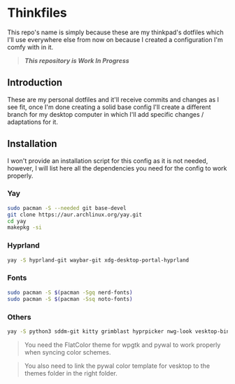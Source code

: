 # Thinkfiles
This repo's name is simply because these are my thinkpad's dotfiles which I'll use everywhere else from now on because I created a configuration I'm comfy with in it.
> **_This repository is Work In Progress_**
## Introduction
These are my personal dotfiles and it'll receive commits and changes as I see fit, once I'm done creating a solid base config I'll create a different branch for my desktop computer in which I'll add specific changes / adaptations for it.

## Installation
I won't provide an installation script for this config as it is not needed, however, I will list here all the dependencies you need for the config to work properly.

### Yay
```bash
sudo pacman -S --needed git base-devel
git clone https://aur.archlinux.org/yay.git
cd yay
makepkg -si
```

### Hyprland
```bash
yay -S hyprland-git waybar-git xdg-desktop-portal-hyprland
```

### Fonts

```bash
sudo pacman -S $(pacman -Sgq nerd-fonts)
sudo pacman -S $(pacman -Ssq noto-fonts)
```

### Others
```bash
yay -S python3 sddm-git kitty grimblast hyprpicker nwg-look vesktop-bin nemo wlogout mpv wl-clipboard firefox nemo pavucontrol swww-git python-pywalfox pywal-git wpgtk rofi-git
```

> You need the FlatColor theme for wpgtk and pywal to work properly when syncing color schemes.

> You also need to link the pywal color template for vesktop to the themes folder in the right folder.